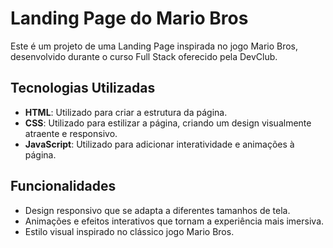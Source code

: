 # Landing Page do Mario Bros

Este é um projeto de uma Landing Page inspirada no jogo Mario Bros, desenvolvido durante o curso Full Stack oferecido pela DevClub.

## Tecnologias Utilizadas

- **HTML**: Utilizado para criar a estrutura da página.
- **CSS**: Utilizado para estilizar a página, criando um design visualmente atraente e responsivo.
- **JavaScript**: Utilizado para adicionar interatividade e animações à página.

## Funcionalidades

- Design responsivo que se adapta a diferentes tamanhos de tela.
- Animações e efeitos interativos que tornam a experiência mais imersiva.
- Estilo visual inspirado no clássico jogo Mario Bros.


